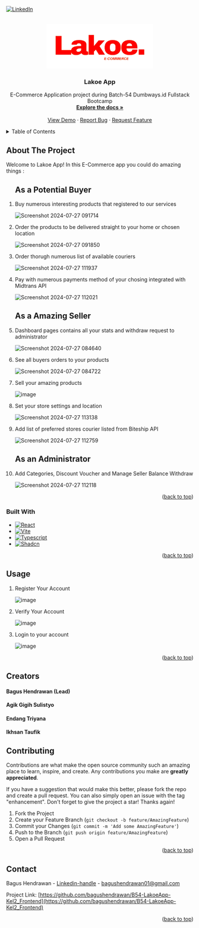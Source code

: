 <!-- Improved compatibility of back to top link: See: https://github.com/othneildrew/Best-README-Template/pull/73 -->
<a id="readme-top"></a>
<!--
*** Thanks for checking out the Best-README-Template. If you have a suggestion
*** that would make this better, please fork the repo and create a pull request
*** or simply open an issue with the tag "enhancement".
*** Don't forget to give the project a star!
*** Thanks again! Now go create something AMAZING! :D
-->



<!-- PROJECT SHIELDS -->
<!--
*** I'm using markdown "reference style" links for readability.
*** Reference links are enclosed in brackets [ ] instead of parentheses ( ).
*** See the bottom of this document for the declaration of the reference variables
*** for contributors-url, forks-url, etc. This is an optional, concise syntax you may use.
*** https://www.markdownguide.org/basic-syntax/#reference-style-links
-->
[![LinkedIn][linkedin-shield]][linkedin-url]



<!-- PROJECT LOGO -->
<br />
<div align="center">
  <a href="https://github.com/bagushendrawan/B54-LakoeApp-Kel2_Frontend">
    <img src="https://github.com/bagushendrawan/B54-LakoeApp-Kel2_Frontend/blob/main/public/Lakoe.png" alt="Logo" width="auto" height="120">
  </a>

<h3 align="center">Lakoe App</h3>

  <p align="center">
    E-Commerce Application project during Batch-54 Dumbways.id Fullstack Bootcamp
    <br />
    <a href="https://github.com/bagushendrawan/b54-circleApp"><strong>Explore the docs »</strong></a>
    <br />
    <br />
    <a href="https://b54-circle-app.vercel.app/login">View Demo</a>
    ·
    <a href="https://github.com/bagushendrawan/b54-circleApp/issues/new?labels=bug&template=bug-report---.md">Report Bug</a>
    ·
    <a href="https://github.com/bagushendrawan/b54-circleApp/issues/new?labels=enhancement&template=feature-request---.md">Request Feature</a>
  </p>
</div>



<!-- TABLE OF CONTENTS -->
<details>
  <summary>Table of Contents</summary>
  <ol>
    <li>
      <a href="#about-the-project">About The Project</a>
      <ul>
        <li><a href="#built-with">Built With</a></li>
      </ul>
    </li>
    <li><a href="#usage">Usage</a></li>
    <li><a href="#contributing">Contributing</a></li>
    <li><a href="#contact">Contact</a></li>
    <li><a href="#creators">Creators</a></li>
  </ol>
</details>



<!-- ABOUT THE PROJECT -->
## About The Project
Welcome to Lakoe App!
In this E-Commerce app you could do amazing things :
<ol>
  <h2>As a Potential Buyer</h2>
  
<li>Buy numerous interesting products that registered to our services</li>

![Screenshot 2024-07-27 091714](https://github.com/user-attachments/assets/b7f16ccb-0194-491d-a38a-8fcc0bc728bc)

<li>Order the products to be delivered straight to your home or chosen location</li>

![Screenshot 2024-07-27 091850](https://github.com/user-attachments/assets/1d57159d-f90c-43c7-89e2-d76b7b3509de)

<li>Order thorugh numerous list of available couriers</li>

![Screenshot 2024-07-27 111937](https://github.com/user-attachments/assets/1b3a68dd-57b6-468d-bc03-0ebd1ef91ed7)

<li>Pay with numerous payments method of your chosing integrated with Midtrans API</li>

![Screenshot 2024-07-27 112021](https://github.com/user-attachments/assets/49f7b030-5fde-49e2-95c1-e3ecee9836db)


<h2>As a Amazing Seller</h2>

<li>Dashboard pages contains all your stats and withdraw request to administrator</li>

![Screenshot 2024-07-27 084640](https://github.com/user-attachments/assets/05a9d5c5-f07d-479d-a02a-42dc10baa7c3)

<li>See all buyers orders to your products</li>

![Screenshot 2024-07-27 084722](https://github.com/user-attachments/assets/c1d2ce9c-ea9b-4ea1-ae28-e429740c03d4)

<li>Sell your amazing products</li>

![image](https://github.com/user-attachments/assets/1c58d544-fb23-449f-9aba-2f283781e731)

<li>Set your store settings and location</li>

![Screenshot 2024-07-27 113138](https://github.com/user-attachments/assets/823be89d-8551-4afb-9370-133ee8b5bfc1)

<li>Add list of preferred stores courier listed from Biteship API</li>

![Screenshot 2024-07-27 112759](https://github.com/user-attachments/assets/af056a13-e83d-4e4e-9c4d-4581e0a972a0)

<h2>As an Administrator</h2>

<li>Add Categories, Discount Voucher and Manage Seller Balance Withdraw</li>

![Screenshot 2024-07-27 112118](https://github.com/user-attachments/assets/016ad729-4cc2-4ed4-b77a-27e393a3dc4f)

</ol>
<p align="right">(<a href="#readme-top">back to top</a>)</p>



### Built With

* [![React][React.js]][React-url]
* [![Vite][Vite]][Vite-url]
* [![Typescript][Typescript-bg]][Typescript-url]
* [![Shadcn][Shadcn-ui]][Shadcn-url]

<p align="right">(<a href="#readme-top">back to top</a>)</p>

<!-- USAGE EXAMPLES -->
## Usage
<ol>
<li>Register Your Account</li>

![image](https://github.com/user-attachments/assets/d9385cb2-8e8e-4e8d-be34-b4aca2d4c6ce)


<li>Verify Your Account</li>

![image](https://github.com/user-attachments/assets/0a3c4ac0-dac1-48cc-9dbc-fd3fce89f3e5)

<li>Login to your account</li>

![image](https://github.com/user-attachments/assets/b8b0038e-3ea6-4b2b-a9e1-2b5c5970258d)

</ol>

<p align="right">(<a href="#readme-top">back to top</a>)</p>

<!-- Our Creators -->
## Creators
<h4>Bagus Hendrawan (Lead)</h4>
<h4>Agik Gigih Sulistyo</h4>
<h4>Endang Triyana</h4>
<h4>Ikhsan Taufik</h4>

<!-- CONTRIBUTING -->
## Contributing

Contributions are what make the open source community such an amazing place to learn, inspire, and create. Any contributions you make are **greatly appreciated**.

If you have a suggestion that would make this better, please fork the repo and create a pull request. You can also simply open an issue with the tag "enhancement".
Don't forget to give the project a star! Thanks again!

1. Fork the Project
2. Create your Feature Branch (`git checkout -b feature/AmazingFeature`)
3. Commit your Changes (`git commit -m 'Add some AmazingFeature'`)
4. Push to the Branch (`git push origin feature/AmazingFeature`)
5. Open a Pull Request

<p align="right">(<a href="#readme-top">back to top</a>)</p>


<!-- CONTACT -->
## Contact

Bagus Hendrawan - [Linkedin-handle](www.linkedin.com/in/bagus-hendrawan) - bagushendrawan01@gmail.com

Project Link: [https://github.com/bagushendrawan/B54-LakoeApp-Kel2_Frontend](https://github.com/bagushendrawan/B54-LakoeApp-Kel2_Frontend)

<p align="right">(<a href="#readme-top">back to top</a>)</p>


<!-- MARKDOWN LINKS & IMAGES -->
<!-- https://www.markdownguide.org/basic-syntax/#reference-style-links -->
[contributors-shield]: https://img.shields.io/github/contributors/github_username/repo_name.svg?style=for-the-badge
[contributors-url]: https://github.com/github_username/repo_name/graphs/contributors
[forks-shield]: https://img.shields.io/github/forks/github_username/repo_name.svg?style=for-the-badge
[forks-url]: https://github.com/github_username/repo_name/network/members
[stars-shield]: https://img.shields.io/github/stars/github_username/repo_name.svg?style=for-the-badge
[stars-url]: https://github.com/github_username/repo_name/stargazers
[issues-shield]: https://img.shields.io/github/issues/github_username/repo_name.svg?style=for-the-badge
[issues-url]: https://github.com/github_username/repo_name/issues
[license-shield]: https://img.shields.io/github/license/github_username/repo_name.svg?style=for-the-badge
[license-url]: https://github.com/github_username/repo_name/blob/master/LICENSE.txt
[linkedin-shield]: https://img.shields.io/badge/-LinkedIn-black.svg?style=for-the-badge&logo=linkedin&colorB=555
[linkedin-url]: https://linkedin.com/in/linkedin_username
[product-screenshot]: images/screenshot.png
[Next.js]: https://img.shields.io/badge/next.js-000000?style=for-the-badge&logo=nextdotjs&logoColor=white
[Next-url]: https://nextjs.org/
[React.js]: https://img.shields.io/badge/React-20232A?style=for-the-badge&logo=react&logoColor=61DAFB
[React-url]: https://reactjs.org/
[Vue.js]: https://img.shields.io/badge/Vue.js-35495E?style=for-the-badge&logo=vuedotjs&logoColor=4FC08D
[Vue-url]: https://vuejs.org/
[Angular.io]: https://img.shields.io/badge/Angular-DD0031?style=for-the-badge&logo=angular&logoColor=white
[Angular-url]: https://angular.io/
[Svelte.dev]: https://img.shields.io/badge/Svelte-4A4A55?style=for-the-badge&logo=svelte&logoColor=FF3E00
[Svelte-url]: https://svelte.dev/
[Laravel.com]: https://img.shields.io/badge/Laravel-FF2D20?style=for-the-badge&logo=laravel&logoColor=white
[Laravel-url]: https://laravel.com
[linkedin-url]: www.linkedin.com/in/bagus-hendrawan
[Bootstrap.com]: https://img.shields.io/badge/Bootstrap-563D7C?style=for-the-badge&logo=bootstrap&logoColor=white
[Bootstrap-url]: https://getbootstrap.com
[JQuery.com]: https://img.shields.io/badge/jQuery-0769AD?style=for-the-badge&logo=jquery&logoColor=white
[JQuery-url]: https://jquery.com 
[Express]: https://img.shields.io/badge/Express-FF2D20?style=for-the-badge&logo=laravel&logoColor=white
[Express-url]: https://expressjs.com/
[Vite]: https://img.shields.io/badge/Vite-FF2D20?style=for-the-badge&logo=laravel&logoColor=white
[Vite-url]: https://vitejs.dev/
[Typescript-bg]: https://shields.io/badge/TypeScript-3178C6?logo=TypeScript&logoColor=FFF&style=flat-square
[Typescript-url]: https://www.typescriptlang.org/
[Chakra-ui]: https://shields.io/badge/chakra--ui-black?logo=chakraui&style=for-the-badge
[Chakra-url]: https://v2.chakra-ui.com/
[Shadcn-ui]: https://img.shields.io/badge/shadcn%2Fui-000?logo=shadcnui&logoColor=fff 
[Shadcn-url]: https://ui.shadcn.com/

